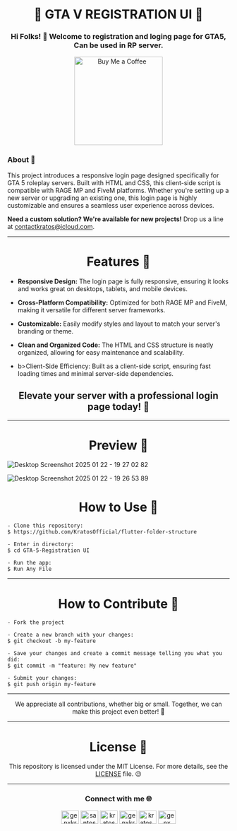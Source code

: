 <h1 align="center">🚀 GTA V REGISTRATION UI 🌟</h1> 
<h3 align="center">Hi Folks! 👋 Welcome to registration and loging page for GTA5, Can be used in RP server.</h3> <p align="center"> 
<a href="https://www.buymeacoffee.com/KratosOfficial" target="blank"><img width="200" alt="Buy Me a Coffee" src="https://www.buymeacoffee.com/assets/img/guidelines/download-assets-1.svg"></a> </p> 
<h3 align="left">About 📖</h3>
 <p align="left"> This project introduces a responsive login page designed specifically for GTA 5 roleplay servers. Built with HTML and CSS, this client-side script is compatible with RAGE MP and FiveM platforms. Whether you're setting up a new server or upgrading an existing one, this login page is highly customizable and ensures a seamless user experience across devices. </p> 
<p align="left"> <b>Need a custom solution? We're available for new projects!</b> Drop us a line at <a href="mailto:contactkratos@icloud.com">contactkratos@icloud.com</a>. </p> 
<hr> 

<h1 align="center">Features 📱</h1>

- <b>Responsive Design:</b> The login page is fully responsive, ensuring it looks and works great on desktops, tablets, and mobile devices.

- <b>Cross-Platform Compatibility:</b> Optimized for both RAGE MP and FiveM, making it versatile for different server frameworks.

- <b>Customizable:</b> Easily modify styles and layout to match your server's branding or theme.

- <b>Clean and Organized Code:</b> The HTML and CSS structure is neatly organized, allowing for easy maintenance and scalability.

- b>Client-Side Efficiency:</b> Built as a client-side script, ensuring fast loading times and minimal server-side dependencies.

<h2 align="center">Elevate your server with a professional login page today! 🚀</h2>

<hr>
<h1 align="center">Preview 📱</h1>

![Desktop Screenshot 2025 01 22 - 19 27 02 82](https://github.com/user-attachments/assets/6fe3cc4a-0ca5-43d9-ade7-0d3d29b25dbb)

![Desktop Screenshot 2025 01 22 - 19 26 53 89](https://github.com/user-attachments/assets/667b1a4a-bd42-4c13-96cf-629452ca3cc8)

<h1 align="center">How to Use 🤔</h1>

````
- Clone this repository:
$ https://github.com/KratosOfficial/flutter-folder-structure

- Enter in directory:
$ cd GTA-5-Registration UI

- Run the app: 
$ Run Any File

````
<hr>
<h1 align="center">How to Contribute 💪</h1>

````
- Fork the project 

- Create a new branch with your changes:
$ git checkout -b my-feature

- Save your changes and create a commit message telling you what you did:
$ git commit -m "feature: My new feature"

- Submit your changes:
$ git push origin my-feature

````
<hr>
<p align="center">We appreciate all contributions, whether big or small. Together, we can make this project even better! 💪</p> 
<hr> <h1 align="center">License 📝</h1>
 <p align="center"> This repository is licensed under the MIT License. For more details, see the <a href="LICENSE">LICENSE</a> file. 😉 </p> <hr> 

<h3 align="center">Connect with me 🌐</h3>
<p align="Center">
<a href="https://twitter.com/genxkratos" target="blank"><img align="center" src="https://raw.githubusercontent.com/rahuldkjain/github-profile-readme-generator/master/src/images/icons/Social/twitter.svg" alt="genxkratos" height="30" width="40" /></a>
<a href="https://www.linkedin.com/in/santosh-verma-b3521b193/" target="blank"><img align="center" src="https://raw.githubusercontent.com/rahuldkjain/github-profile-readme-generator/master/src/images/icons/Social/linked-in-alt.svg" alt="santoshverma" height="30" width="40" /></a>
<a href="https://stackoverflow.com/users/17248906/kratos" target="blank"><img align="center" src="https://raw.githubusercontent.com/rahuldkjain/github-profile-readme-generator/master/src/images/icons/Social/stack-overflow.svg" alt="kratos" height="30" width="40" /></a>
<a href="https://www.facebook.com/GenXKratos" target="blank"><img align="center" src="https://raw.githubusercontent.com/rahuldkjain/github-profile-readme-generator/master/src/images/icons/Social/facebook.svg" alt="genxkratos" height="30" width="40" /></a>
<a href="https://dribbble.com/KratosDesign" target="blank"><img align="center" src="https://raw.githubusercontent.com/rahuldkjain/github-profile-readme-generator/master/src/images/icons/Social/dribbble.svg" alt="kratos_desgin" height="30" width="40" /></a>
<a href="https://www.behance.net/KratosDesign" target="blank"><img align="center" src="https://raw.githubusercontent.com/rahuldkjain/github-profile-readme-generator/master/src/images/icons/Social/behance.svg" alt="genx kratos" height="30" width="40" /></a>
</p>











